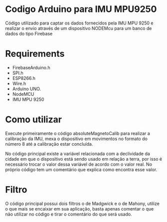 # Codigo Arduino para IMU MPU9250 
Código utilizado para captar os dados fornecidos pela IMU MPU 9250 e realizar o envio através de um dispositivo NODEMcu para um banco de dados do tipo Firebase


# Requirements
* FirebaseArduino.h
* SPI.h
* ESP8266.h
* Wire.h
* Arduino UNO.
* NodeMCU
* IMU MPU 9250

# Como utilizar

Execute primeiramente o código absoluteMagnetoCalib para realizar a calibração da IMU, mexa o dispositivo em movimentos no formato do número 8 até a calibração estar concluída.

No código principal existe a variável relacionada com a declividade da cidade em que o dispositivo está sendo usado em relação a terra, por isso é necessário trocar o valor dessa variável de acordo com o valor real. No próprio código tem um comentário que explica como encontra esse valor. 


# Filtro

O código principal possui dois filtros o de Madgwick e o de Mahony, utilize o que mais se encaixar em sua aplicação, basta apenas comentar o que não utilizar no código e tirar o comentário do que será usado.

